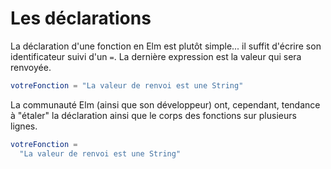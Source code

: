 # Les déclarations

La déclaration d'une fonction en Elm est plutôt simple... il suffit d'écrire son identificateur suivi d'un `=`. La dernière expression est la valeur qui sera renvoyée.

```elm
votreFonction = "La valeur de renvoi est une String"
```

La communauté Elm (ainsi que son développeur) ont, cependant, tendance à "étaler" la déclaration ainsi que le corps des fonctions sur plusieurs lignes.

```elm
votreFonction =
  "La valeur de renvoi est une String"
```
